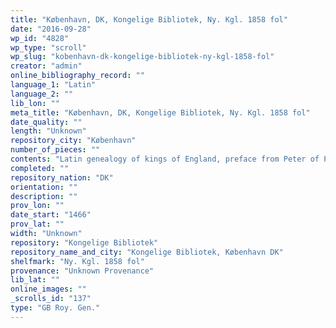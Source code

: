 ```yaml
---
title: "København, DK, Kongelige Bibliotek, Ny. Kgl. 1858 fol"
date: "2016-09-28"
wp_id: "4828"
wp_type: "scroll"
wp_slug: "kobenhavn-dk-kongelige-bibliotek-ny-kgl-1858-fol"
creator: "admin"
online_bibliography_record: ""
language_1: "Latin"
language_2: ""
lib_lon: ""
meta_title: "København, DK, Kongelige Bibliotek, Ny. Kgl. 1858 fol"
date_quality: ""
length: "Unknown"
repository_city: "København"
number_of_pieces: ""
contents: "Latin genealogy of kings of England, preface from Peter of Poitiers. Text is Lyell B."
completed: ""
repository_nation: "DK"
orientation: ""
description: ""
prov_lon: ""
date_start: "1466"
prov_lat: ""
width: "Unknown"
repository: "Kongelige Bibliotek"
repository_name_and_city: "Kongelige Bibliotek, København DK"
shelfmark: "Ny. Kgl. 1858 fol"
provenance: "Unknown Provenance"
lib_lat: ""
online_images: ""
_scrolls_id: "137"
type: "GB Roy. Gen."
---
```



